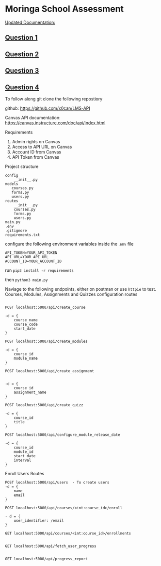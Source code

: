 Moringa School Assessment
==

[Updated Documentation:](https://hackmd.io/@rkTxYulQTGWx5vBK0dbbiQ/HkbxK4i7Jg/%2FQktFCad6RBqswYR39CcDHw)

 [Question 1](/question1.md)
---

[Question 2](/question2.md)
---

[Question 3](/question3.md)
---

[Question 4](/question4.md)
---


To follow along git clone the following repostiory


github: https://github.com/x0can/LMS-API



Canvas API documentation: https://canvas.instructure.com/doc/api/index.html


Requirements

1. Admin rights on Canvas
2. Access to API URL on Canvas
3. Account ID from Canvas
4. API Token from Canvas

Project structure

```
config
    __init__.py
models
   courses.py
   forms.py
   users.py
routes
    __init__.py
    courses.py
    forms.py
    users.py
main.py
.env
.gitignore
requirements.txt
```


configure the following environment variables inside the .`env` file

```
API_TOKEN=YOUR_API_TOKEN
API_URL=YOUR_API_URL
ACCOUNT_ID=YOUR_ACCOUNT_ID
```

run `pip3 install -r requirements`

then `python3 main.py`

Naviage to the following endpoints, either on postman or use `httpie` to test.
Courses, Modules, Assignments and Quizzes configuration routes

```

POST localhost:5000/api/create_course  

-d = {
    course_name
    course_code
    start_date
}

POST localhost:5000/api/create_modules

-d = {
    course_id
    module_name
}

POST localhost:5000/api/create_assignment


-d = {
    course_id
    assignment_name
}

POST localhost:5000/api/create_quizz

-d = {
    course_id
    title
}

POST localhost:5000/api/configure_module_release_date

-d = {
    course_id
    module_id
    start_date
    interval
}

```

Enroll Users Routes
```
POST localhost:5000/api/users  - To create users
-d = {
    name
    email
}

POST localhost:5000/api/courses/<int:course_id>/enroll

- d = {
    user_identifier: /email
}

GET localhost:5000/api/courses/<int:course_id>/enrollments


GET localhost:5000/api/fetch_user_progress


GET localhost:5000/api/progress_report

```

